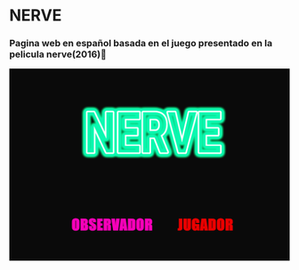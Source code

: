 # NERVE

### Pagina web en español basada en el juego presentado en la pelicula nerve(2016)👾

![Cover Github profile](https://raw.githubusercontent.com/barbosa0205/nerve-ES/main/media/preview.png)
